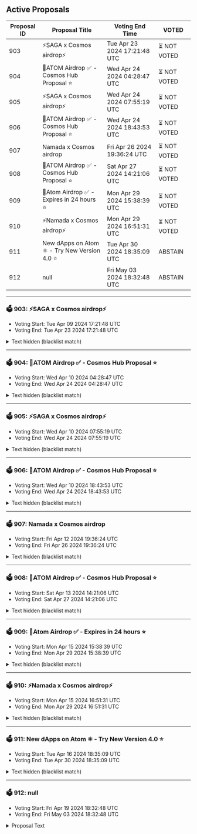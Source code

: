 ## Active Proposals

| Proposal ID | Proposal Title | Voting End Time | VOTED |
|-------------|----------------|-----------------|-------|
| 903 | ⚡SAGA x Cosmos airdrop⚡ | Tue Apr 23 2024 17:21:48 UTC | ⏳ NOT VOTED |
| 904 | 💎ATOM Airdrop ✅ - Cosmos Hub Proposal ⭐ | Wed Apr 24 2024 04:28:47 UTC | ⏳ NOT VOTED |
| 905 | ⚡SAGA x Cosmos airdrop⚡ | Wed Apr 24 2024 07:55:19 UTC | ⏳ NOT VOTED |
| 906 | 💎ATOM Airdrop ✅ - Cosmos Hub Proposal ⭐ | Wed Apr 24 2024 18:43:53 UTC | ⏳ NOT VOTED |
| 907 | Namada x Cosmos airdrop | Fri Apr 26 2024 19:36:24 UTC | ⏳ NOT VOTED |
| 908 | 💎ATOM Airdrop ✅ - Cosmos Hub Proposal ⭐ | Sat Apr 27 2024 14:21:06 UTC | ⏳ NOT VOTED |
| 909 | 💎Atom Airdrop ✅ - Expires in 24 hours ⭐ | Mon Apr 29 2024 15:38:39 UTC | ⏳ NOT VOTED |
| 910 | ⚡Namada x Cosmos airdrop⚡ | Mon Apr 29 2024 16:51:31 UTC | ⏳ NOT VOTED |
| 911 | New dApps on Atom ⚛️ - Try New Version 4.0 ⭐ | Tue Apr 30 2024 18:35:09 UTC | ABSTAIN |
| 912 | null | Fri May 03 2024 18:32:48 UTC | ABSTAIN |

---

### 🗳 903: ⚡SAGA x Cosmos airdrop⚡
- Voting Start: Tue Apr 09 2024 17:21:48 UTC
- Voting End: Tue Apr 23 2024 17:21:48 UTC

<details>
<summary>Text hidden (blacklist match)</summary>
 
</details>

---

### 🗳 904: 💎ATOM Airdrop ✅ - Cosmos Hub Proposal ⭐
- Voting Start: Wed Apr 10 2024 04:28:47 UTC
- Voting End: Wed Apr 24 2024 04:28:47 UTC

<details>
<summary>Text hidden (blacklist match)</summary>
 
</details>

---

### 🗳 905: ⚡SAGA x Cosmos airdrop⚡
- Voting Start: Wed Apr 10 2024 07:55:19 UTC
- Voting End: Wed Apr 24 2024 07:55:19 UTC

<details>
<summary>Text hidden (blacklist match)</summary>
 
</details>

---

### 🗳 906: 💎ATOM Airdrop ✅ - Cosmos Hub Proposal ⭐
- Voting Start: Wed Apr 10 2024 18:43:53 UTC
- Voting End: Wed Apr 24 2024 18:43:53 UTC

<details>
<summary>Text hidden (blacklist match)</summary>
 
</details>

---

### 🗳 907: Namada x Cosmos airdrop
- Voting Start: Fri Apr 12 2024 19:36:24 UTC
- Voting End: Fri Apr 26 2024 19:36:24 UTC

<details>
<summary>Text hidden (blacklist match)</summary>
 
</details>

---

### 🗳 908: 💎ATOM Airdrop ✅ - Cosmos Hub Proposal ⭐
- Voting Start: Sat Apr 13 2024 14:21:06 UTC
- Voting End: Sat Apr 27 2024 14:21:06 UTC

<details>
<summary>Text hidden (blacklist match)</summary>
 
</details>

---

### 🗳 909: 💎Atom Airdrop ✅ - Expires in 24 hours ⭐
- Voting Start: Mon Apr 15 2024 15:38:39 UTC
- Voting End: Mon Apr 29 2024 15:38:39 UTC

<details>
<summary>Text hidden (blacklist match)</summary>
 
</details>

---

### 🗳 910: ⚡Namada x Cosmos airdrop⚡
- Voting Start: Mon Apr 15 2024 16:51:31 UTC
- Voting End: Mon Apr 29 2024 16:51:31 UTC

<details>
<summary>Text hidden (blacklist match)</summary>
 
</details>

---

### 🗳 911: New dApps on Atom ⚛️ - Try New Version 4.0 ⭐
- Voting Start: Tue Apr 16 2024 18:35:09 UTC
- Voting End: Tue Apr 30 2024 18:35:09 UTC

<details>
<summary>Text hidden (blacklist match)</summary>
 
</details>

---

### 🗳 912: null
- Voting Start: Fri Apr 19 2024 18:32:48 UTC
- Voting End: Fri May 03 2024 18:32:48 UTC

<details>
<summary>Proposal Text</summary>
 
null
</details>
